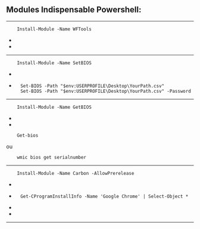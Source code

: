 Modules Indispensable Powershell:
------------------------------------------------------------------------------------------------------------------------------------------
------------------------------------------------------------------------------------------------------------------------------------------

        Install-Module -Name WFTools 
*
*
------------------------------------------------------------------------------------------------------------------------------------------
        Install-Module -Name SetBIOS 
*
*
        Set-BIOS -Path "$env:USERPROFILE\Desktop\YourPath.csv"
        Set-BIOS -Path "$env:USERPROFILE\Desktop\YourPath.csv" -Password
        
------------------------------------------------------------------------------------------------------------------------------------------
        Install-Module -Name GetBIOS 
*
*

        Get-bios
        
 ou
        
        
        wmic bios get serialnumber
        
------------------------------------------------------------------------------------------------------------------------------------------        
        Install-Module -Name Carbon -AllowPrerelease 
*
*
        Get-CProgramInstallInfo -Name 'Google Chrome' | Select-Object * 
*
*
------------------------------------------------------------------------------------------------------------------------------------------

        
